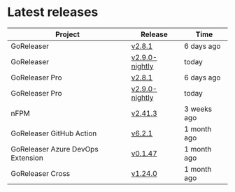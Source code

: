 # Latest releases

| Project                           | Release                                                                                         | Time        |
| --------------------------------- | ----------------------------------------------------------------------------------------------- | ----------- |
| GoReleaser | [v2.8.1](https://github.com/goreleaser/goreleaser/releases/tag/v2.8.1) | 6 days ago |
| GoReleaser | [v2.9.0-nightly](https://github.com/goreleaser/goreleaser/releases/tag/nightly) | today |
| GoReleaser Pro | [v2.8.1](https://github.com/goreleaser/goreleaser-pro/releases/tag/v2.8.1) | 6 days ago |
| GoReleaser Pro | [v2.9.0-nightly](https://github.com/goreleaser/goreleaser-pro/releases/tag/nightly) | today |
| nFPM | [v2.41.3](https://github.com/goreleaser/nfpm/releases/tag/v2.41.3) | 3 weeks ago |
| GoReleaser GitHub Action | [v6.2.1](https://github.com/goreleaser/goreleaser-action/releases/tag/v6.2.1) | 1 month ago |
| GoReleaser Azure DevOps Extension | [v0.1.47](https://github.com/goreleaser/goreleaser-azure-devops-extension/releases/tag/v0.1.47) | 1 month ago |
| GoReleaser Cross | [v1.24.0](https://github.com/goreleaser/goreleaser-cross/releases/tag/v1.24.0) | 1 month ago |
